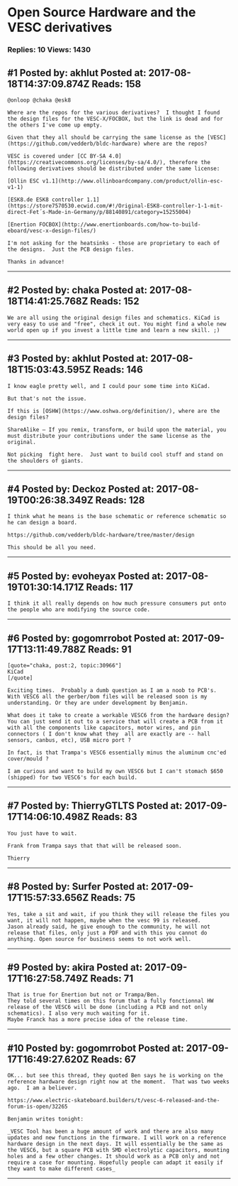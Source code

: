 # Open Source Hardware and the VESC derivatives

### Replies: 10 Views: 1430

## \#1 Posted by: akhlut Posted at: 2017-08-18T14:37:09.874Z Reads: 158

```
@onloop @chaka @esk8

Where are the repos for the various derivatives?  I thought I found the design files for the VESC-X/FOCBOX, but the link is dead and for the others I've come up empty.

Given that they all should be carrying the same license as the [VESC](https://github.com/vedderb/bldc-hardware) where are the repos?

VESC is covered under [CC BY-SA 4.0](https://creativecommons.org/licenses/by-sa/4.0/), therefore the following derivatives should be distributed under the same license:

[Ollin ESC v1.1](http://www.ollinboardcompany.com/product/ollin-esc-v1-1)

[ESK8.de ESK8 controller 1.1](https://store7570530.ecwid.com/#!/Original-ESK8-controller-1-1-mit-direct-Fet´s-Made-in-Germany/p/88140891/category=15255004)

[Enertion FOCBOX](http://www.enertionboards.com/how-to-build-eboard/vesc-x-design-files/)

I'm not asking for the heatsinks - those are proprietary to each of the designs.  Just the PCB design files.

Thanks in advance!
```

---
## \#2 Posted by: chaka Posted at: 2017-08-18T14:41:25.768Z Reads: 152

```
We are all using the original design files and schematics. KiCad is very easy to use and "free", check it out. You might find a whole new world open up if you invest a little time and learn a new skill. ;)
```

---
## \#3 Posted by: akhlut Posted at: 2017-08-18T15:03:43.595Z Reads: 146

```
I know eagle pretty well, and I could pour some time into KiCad.  

But that's not the issue.

If this is [OSHW](https://www.oshwa.org/definition/), where are the design files?  

ShareAlike — If you remix, transform, or build upon the material, you must distribute your contributions under the same license as the original.

Not picking  fight here.  Just want to build cool stuff and stand on the shoulders of giants.
```

---
## \#4 Posted by: Deckoz Posted at: 2017-08-19T00:26:38.349Z Reads: 128

```
I think what he means is the base schematic or reference schematic so he can design a board.

https://github.com/vedderb/bldc-hardware/tree/master/design

This should be all you need.
```

---
## \#5 Posted by: evoheyax Posted at: 2017-08-19T01:30:14.171Z Reads: 117

```
I think it all really depends on how much pressure consumers put onto the people who are modifying the source code.
```

---
## \#6 Posted by: gogomrrobot Posted at: 2017-09-17T13:11:49.788Z Reads: 91

```
[quote="chaka, post:2, topic:30966"]
KiCad
[/quote]

Exciting times.  Probably a dumb question as I am a noob to PCB's.  With VESC6 all the gerber/bom files will be released soon is my understanding. Or they are under development by Benjamin.

What does it take to create a workable VESC6 from the hardware design?  You can just send it out to a service that will create a PCB from it with all the components like capacitors, motor wires, and pin connectors ( I don't know what they  all are exactly are -- hall sensors, canbus, etc), USB micro port ?

In fact, is that Trampa's VESC6 essentially minus the aluminum cnc'ed cover/mould ?

I am curious and want to build my own VESC6 but I can't stomach $650 (shipped) for two VESC6's for each build.
```

---
## \#7 Posted by: ThierryGTLTS Posted at: 2017-09-17T14:06:10.498Z Reads: 83

```
You just have to wait.

Frank from Trampa says that that will be released soon.

Thierry
```

---
## \#8 Posted by: Surfer Posted at: 2017-09-17T15:57:33.656Z Reads: 75

```
Yes, take a sit and wait, if you think they will release the files you want, it will not happen, maybe when the vesc 99 is released.
Jason already said, he give enough to the community, he will not release that files, only just a PDF and with this you cannot do anything. Open source for business seems to not work well.
```

---
## \#9 Posted by: akira Posted at: 2017-09-17T16:27:58.749Z Reads: 71

```
That is true for Enertion but not or Trampa/Ben.
They told several times on this forum that a fully fonctionnal HW release of the VESC6 will be done (including a PCB and not only schematics). I also very much waiting for it. 
Maybe Franck has a more precise idea of the release time.
```

---
## \#10 Posted by: gogomrrobot Posted at: 2017-09-17T16:49:27.620Z Reads: 67

```
OK... but see this thread, they quoted Ben says he is working on the reference hardware design right now at the moment.  That was two weeks ago.  I am a believer.

https://www.electric-skateboard.builders/t/vesc-6-released-and-the-forum-is-open/32265

Benjamin writes tonight:

_VESC Tool has been a huge amount of work and there are also many updates and new functions in the firmware. I will work on a reference hardware design in the next days. It will essentially be the same as the VESC6, but a square PCB with SMD electrolytic capacitors, mounting holes and a few other changes. It should work as a PCB only and not require a case for mounting. Hopefully people can adapt it easily if they want to make different cases_
```

---
